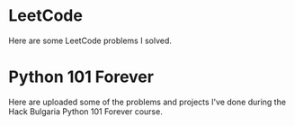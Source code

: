 # LeetCode
Here are some LeetCode problems I solved.

# Python 101 Forever
Here are uploaded some of the problems and projects I've done during the Hack Bulgaria Python 101 Forever course.
